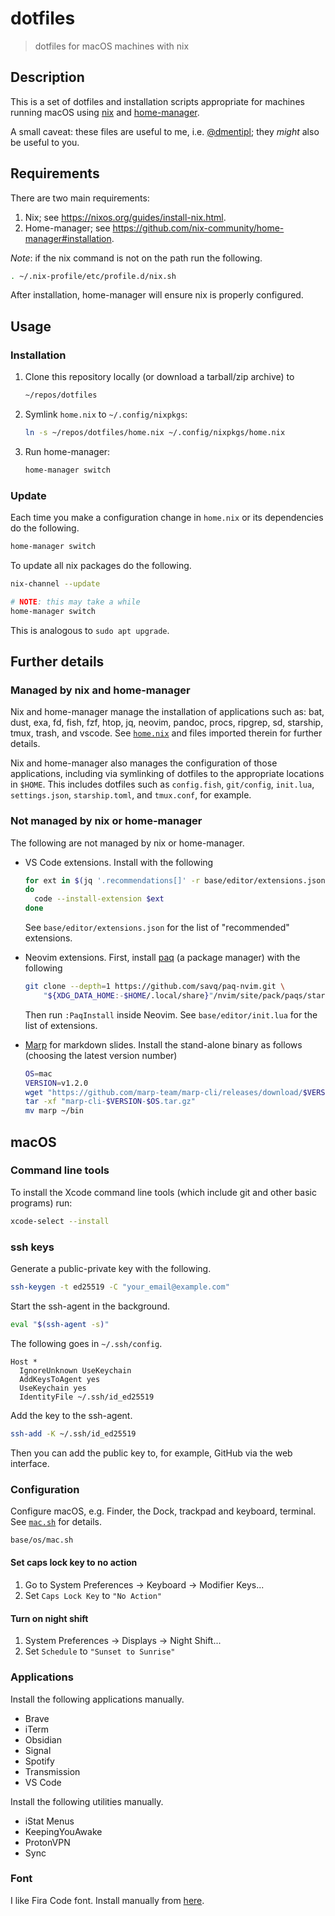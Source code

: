 # dotfiles

> dotfiles for macOS machines with nix

## Description

This is a set of dotfiles and installation scripts appropriate for machines running macOS using [nix](https://nixos.org/) and [home-manager](https://github.com/nix-community/home-manager).

A small caveat: these files are useful to me, i.e. [@dmentipl](https://github.com/dmentipl); they *might* also be useful to you.

## Requirements

There are two main requirements:

1. Nix; see <https://nixos.org/guides/install-nix.html>.
2. Home-manager; see <https://github.com/nix-community/home-manager#installation>.

*Note*: if the nix command is not on the path run the following.

```zsh
. ~/.nix-profile/etc/profile.d/nix.sh
```

After installation, home-manager will ensure nix is properly configured.

## Usage

### Installation

1. Clone this repository locally (or download a tarball/zip archive) to

    ```zsh
    ~/repos/dotfiles
    ```

2. Symlink `home.nix` to `~/.config/nixpkgs`:

    ```zsh
    ln -s ~/repos/dotfiles/home.nix ~/.config/nixpkgs/home.nix
    ```

3. Run home-manager:

    ```zsh
    home-manager switch
    ```

### Update

Each time you make a configuration change in `home.nix` or its dependencies do the following.

```zsh
home-manager switch
```

To update all nix packages do the following.

```zsh
nix-channel --update

# NOTE: this may take a while
home-manager switch
```

This is analogous to `sudo apt upgrade`.

## Further details

### Managed by nix and home-manager

Nix and home-manager manage the installation of applications such as: bat, dust, exa, fd, fish, fzf, htop, jq, neovim, pandoc, procs, ripgrep, sd, starship, tmux, trash, and vscode. See [`home.nix`](home.nix) and files imported therein for further details.

Nix and home-manager also manages the configuration of those applications, including via symlinking of dotfiles to the appropriate locations in `$HOME`. This includes dotfiles such as `config.fish`, `git/config`, `init.lua`, `settings.json`, `starship.toml`, and `tmux.conf`, for example.

### Not managed by nix or home-manager

The following are not managed by nix or home-manager.

- VS Code extensions. Install with the following

    ```zsh
    for ext in $(jq '.recommendations[]' -r base/editor/extensions.json)
    do
      code --install-extension $ext
    done
    ```

    See `base/editor/extensions.json` for the list of "recommended" extensions.

- Neovim extensions. First, install [paq](https://github.com/savq/paq-nvim) (a package manager) with the following

    ```zsh
    git clone --depth=1 https://github.com/savq/paq-nvim.git \
        "${XDG_DATA_HOME:-$HOME/.local/share}"/nvim/site/pack/paqs/start/paq-nvim
    ```

  Then run `:PaqInstall` inside Neovim. See `base/editor/init.lua` for the list of extensions.

- [Marp](https://marpit.marp.app/) for markdown slides. Install the stand-alone binary as follows (choosing the latest version number)

    ```zsh
    OS=mac
    VERSION=v1.2.0
    wget "https://github.com/marp-team/marp-cli/releases/download/$VERSION/marp-cli-$VERSION-$OS.tar.gz"
    tar -xf "marp-cli-$VERSION-$OS.tar.gz"
    mv marp ~/bin
    ```

## macOS

### Command line tools

To install the Xcode command line tools (which include git and other basic programs) run:

```zsh
xcode-select --install
```

### ssh keys

Generate a public-private key with the following.

```zsh
ssh-keygen -t ed25519 -C "your_email@example.com"
```

Start the ssh-agent in the background.

```zsh
eval "$(ssh-agent -s)"
```

The following goes in `~/.ssh/config`.

```text
Host *
  IgnoreUnknown UseKeychain
  AddKeysToAgent yes
  UseKeychain yes
  IdentityFile ~/.ssh/id_ed25519
```

Add the key to the ssh-agent.

```zsh
ssh-add -K ~/.ssh/id_ed25519
```

Then you can add the public key to, for example, GitHub via the web interface.

### Configuration

Configure macOS, e.g. Finder, the Dock, trackpad and keyboard, terminal. See [`mac.sh`](base/os/mac.sh) for details.

```zsh
base/os/mac.sh
```

#### Set caps lock key to no action

1. Go to System Preferences -> Keyboard -> Modifier Keys...
2. Set `Caps Lock Key` to `"No Action"`

#### Turn on night shift

1. System Preferences -> Displays -> Night Shift...
2. Set `Schedule` to `"Sunset to Sunrise"`

### Applications

Install the following applications manually.

- Brave
- iTerm
- Obsidian
- Signal
- Spotify
- Transmission
- VS Code

Install the following utilities manually.

- iStat Menus
- KeepingYouAwake
- ProtonVPN
- Sync

### Font

I like Fira Code font. Install manually from [here](https://github.com/tonsky/FiraCode).
